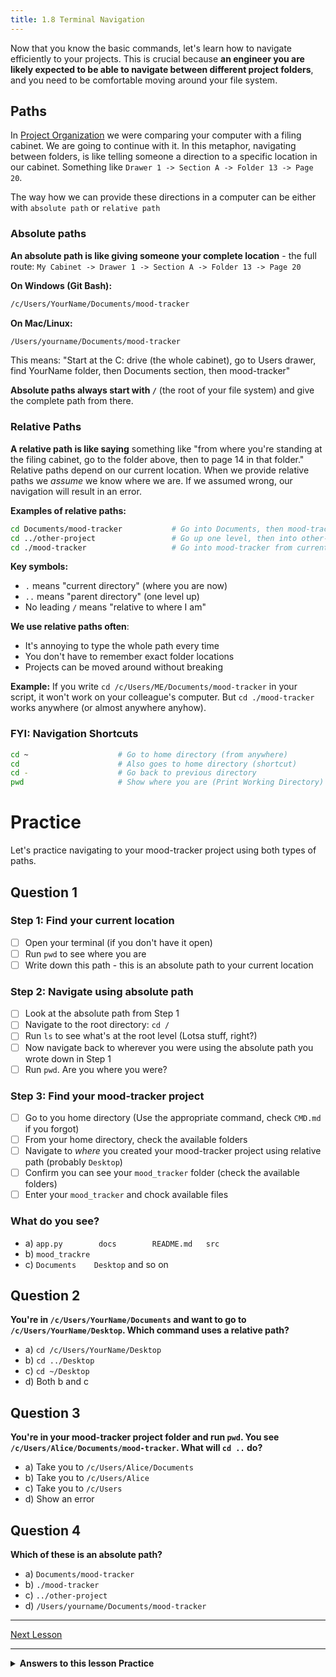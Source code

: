 ```yaml
---
title: 1.8 Terminal Navigation
---
```

Now that you know the basic commands, let's learn how to navigate efficiently to your projects. This is crucial because **an engineer you are likely expected to be able to navigate between different project folders**, and you need to be comfortable moving around your file system.

## Paths

In [Project Organization](6_project_organization) we were comparing your computer with a filing cabinet. We are going to continue with it. In this metaphor, navigating between folders, is like telling someone a direction to a specific location in our cabinet. Something like `Drawer 1 -> Section A -> Folder 13 -> Page 20`.

The way how we can provide these directions in a computer can be either with `absolute path` or `relative path`


### Absolute paths

**An absolute path is like giving someone your complete location** - the full route: `My Cabinet -> Drawer 1 -> Section A -> Folder 13 -> Page 20`

**On Windows (Git Bash):**
```bash
/c/Users/YourName/Documents/mood-tracker
```

**On Mac/Linux:**
```bash
/Users/yourname/Documents/mood-tracker
```

This means: "Start at the C: drive (the whole cabinet), go to Users drawer, find YourName folder, then Documents section, then mood-tracker"

**Absolute paths always start with `/`** (the root of your file system) and give the complete path from there.

### Relative Paths

**A relative path is like saying** something like "from where you're standing at the filing cabinet, go to the folder above, then to page 14 in that folder." Relative paths depend on our current location. When we provide relative paths we _assume_ we know where we are. If we assumed wrong, our navigation will result in an error.

**Examples of relative paths:**
```bash
cd Documents/mood-tracker           # Go into Documents, then mood-tracker
cd ../other-project                 # Go up one level, then into other-project
cd ./mood-tracker                   # Go into mood-tracker from current location
```

**Key symbols:**
- `.` means "current directory" (where you are now)
- `..` means "parent directory" (one level up)
- No leading `/` means "relative to where I am"

**We use relative paths often**:
- It's annoying to type the whole path every time
- You don't have to remember exact folder locations
- Projects can be moved around without breaking

**Example:** If you write `cd /c/Users/ME/Documents/mood-tracker` in your script, it won't work on your  colleague's computer. But `cd ./mood-tracker` works anywhere (or almost anywhere anyhow).
### FYI: Navigation Shortcuts
```bash
cd ~                    # Go to home directory (from anywhere)
cd                      # Also goes to home directory (shortcut)
cd -                    # Go back to previous directory
pwd                     # Show where you are (Print Working Directory)
```


# Practice

Let's practice navigating to your mood-tracker project using both types of paths.

## Question 1
### Step 1: Find your current location
- [ ] Open your terminal (if you don't have it open)
- [ ] Run `pwd` to see where you are
- [ ] Write down this path - this is an absolute path to your current location
### Step 2: Navigate using absolute path

- [ ] Look at the absolute path from Step 1
- [ ] Navigate to the root directory: `cd /`
- [ ] Run `ls` to see what's at the root level (Lotsa stuff, right?)
- [ ] Now navigate back to wherever you were using the absolute path you wrote down in Step 1
- [ ] Run `pwd`. Are you where you were?
### Step 3: Find your mood-tracker project

- [ ] Go to you home directory (Use the appropriate command, check `CMD.md` if you forgot)
- [ ] From your home directory, check the available folders 
- [ ] Navigate to *where* you created your mood-tracker project using relative path (probably `Desktop`)
- [ ] Confirm you can see your `mood_tracker` folder (check the available folders)
- [ ] Enter your `mood_tracker` and chock available files

### What do you see?
- a) `app.py		docs		README.md	src`
- b) `mood_trackre`
- c) `Documents    Desktop` and so on

## Question 2

**You're in `/c/Users/YourName/Documents` and want to go to `/c/Users/YourName/Desktop`. Which command uses a relative path?**

- a) `cd /c/Users/YourName/Desktop`
- b) `cd ../Desktop`
- c) `cd ~/Desktop`
- d) Both b and c

## Question 3

**You're in your mood-tracker project folder and run `pwd`. You see `/c/Users/Alice/Documents/mood-tracker`. What will `cd ..` do?**

- a) Take you to `/c/Users/Alice/Documents`
- b) Take you to `/c/Users/Alice`
- c) Take you to `/c/Users`
- d) Show an error

## Question 4

**Which of these is an absolute path?**

- a) `Documents/mood-tracker`
- b) `./mood-tracker`
- c) `../other-project`
- d) `/Users/yourname/Documents/mood-tracker`

---

[Next Lesson](9_helper_function.md)

---

<details> <summary><b>Answers to this lesson Practice</b></summary>
<b>Question 1 - Correct answer:</b>

<p> a) .Hopefully you didn't get lost. if you got lost, type `cd`, it will return you to you home folder. Try to find your `mood_tracker` again  </p>

<b>Question 2 - Correct answer:</b>

<p> d) Both b and c </p> <p> `cd ../Desktop` is relative (go up one level, then into Desktop). `cd ~/Desktop` is also technically relative (relative to your home directory). Option a is absolute because it starts with `/` and gives the full path. </p>

<b>Question 3 - Correct answer:</b>

<p> a) Take you to `/c/Users/Alice/Documents` </p> <p> The `..` means "go up one level" in the directory hierarchy. From `/c/Users/Alice/Documents/mood-tracker`, going up one level takes you to `/c/Users/Alice/Documents`. </p>

<b>Question 4 - Correct answer:</b>

<p> d) `/Users/yourname/Documents/mood-tracker` </p> <p> Absolute paths always start with `/` and give the complete path from the root of the file system. All the other options are relative paths because they don't start with `/`. </p> </details> <!-- end of answers section -->
